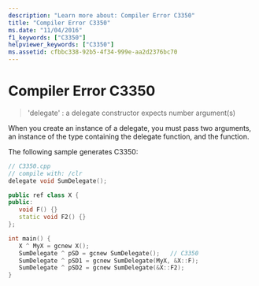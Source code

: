```yaml
---
description: "Learn more about: Compiler Error C3350"
title: "Compiler Error C3350"
ms.date: "11/04/2016"
f1_keywords: ["C3350"]
helpviewer_keywords: ["C3350"]
ms.assetid: cfbbc338-92b5-4f34-999e-aa2d2376bc70
---
```

# Compiler Error C3350

> 'delegate' : a delegate constructor expects number argument(s)

When you create an instance of a delegate, you must pass two arguments, an instance of the type containing the delegate function, and the function.

The following sample generates C3350:

```cpp
// C3350.cpp
// compile with: /clr
delegate void SumDelegate();

public ref class X {
public:
   void F() {}
   static void F2() {}
};

int main() {
   X ^ MyX = gcnew X();
   SumDelegate ^ pSD = gcnew SumDelegate();   // C3350
   SumDelegate ^ pSD1 = gcnew SumDelegate(MyX, &X::F);
   SumDelegate ^ pSD2 = gcnew SumDelegate(&X::F2);
}
```
